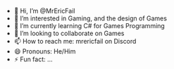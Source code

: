 - 👋 Hi, I’m @MrEricFail
- 👀 I’m interested in Gaming, and the design of Games
- 🌱 I’m currently learning C# for Games Programming
- 💞️ I’m looking to collaborate on Games
- 📫 How to reach me: mrericfail on Discord
- 😄 Pronouns: He/Him
- ⚡ Fun fact: ...

<!---
MrEricFail/MrEricFail is a ✨ special ✨ repository because its `README.md` (this file) appears on your GitHub profile.
You can click the Preview link to take a look at your changes.
--->
